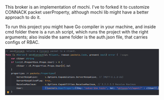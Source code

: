 This broker is an implementation of mochi. I've to forked it to customize CONNACK packet userProperty, although  mochi lib might have a better approach to do it.

To run this project you might have Go compiler in your machine, and inside cmd folder there is a run.sh script, which runs the project with the right arguments; also inside the same folder is the auth.json file, that carries configs of RBAC.

![img.png](img.png)